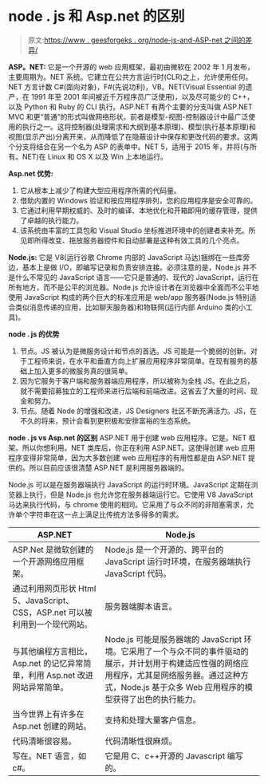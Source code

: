 # node . js 和 Asp.net 的区别

> 原文:[https://www . geesforgeks . org/node-js-and-ASP-net 之间的差异/](https://www.geeksforgeeks.org/difference-between-node-js-and-asp-net/)

**ASP。NET:** 它是一个开源的 web 应用框架，最初由微软在 2002 年 1 月发布，主要周期为。NET 系统。它建立在公共方言运行时(CLR)之上，允许使用任何。NET 方言计数 C#(面向对象)，F#(先说功利)，VB。NET(Visual Essential 的遗产，在 1991 年至 2001 年间被近千万程序员广泛使用)，以及尽可能少的 C++，以及 Python 和 Ruby 的 CLI 执行。ASP.NET 有两个主要的分支叫做 ASP.NET MVC 和更“普通”的形式叫做网络形状。前者是模型-视图-控制器设计中最广泛使用的执行之一。这将控制器(处理需求和大纲到基本原理)、模型(执行基本原理)和视图(显示产出)分离开来，从而降低了在隐蔽设计中保存和更改代码的要求。这两个分支将结合在另一个名为 ASP 的表单中。NET 5，适用于 2015 年，并将(与所有。NET)在 Linux 和 OS X 以及 Win 上本地运行。

**Asp.net 优势:**

1.  它从根本上减少了构建大型应用程序所需的代码量。
2.  借助内置的 Windows 验证和按应用程序排列，您的应用程序是安全可靠的。
3.  它通过利用早期权威的、及时的编译、本地优化和开箱即用的缓存管理，提供了卓越的执行能力。
4.  该系统由丰富的工具包和 Visual Studio 坐标推进环境中的创建者来补充。所见即所得改变、拖放服务器控件和自动部署是这种有效工具的几个亮点。

**Node.js:** 它是 V8(运行谷歌 Chrome 内部的 JavaScript 马达)捆绑在一些库旁边，基本上是做 I/O，即编写记录和负责安排连接。必须注意的是，Node.js 并不是什么不常见的 JavaScript 语言——它只是普通的、现代的 JavaScript，运行在所有地方，而不是公平的浏览器。Node.js 允许设计者在浏览器中全面而不公平地使用 JavaScript 构成的两个巨大的标准应用是 web/app 服务器(Node.js 特别适合类似消息传递的应用，比如聊天服务器)和物联网(运行内部 Arduino 类的小工具)。

**node . js 的优势**

1.  节点。JS 被认为是微服务设计和节点的首选。JS 可能是一个脆弱的创新。对于工程师来说，在水平和垂直方向上扩展应用程序非常简单。在现有服务的基础上加入更多的微服务真的很简单。
2.  因为它服务于客户端和服务器端应用程序，所以被称为全栈 JS。在此之后，就不需要招募独立的工程师来进行后端和前端改进。这省去了大量的时间、现金和努力。
3.  节点。随着 Node 的增强和改进，JS Designers 社区不断充满活力。JS，在不久的将来，预计会看到更积极和安排富裕的生态系统。

**node . js vs Asp.net 的区别**
ASP.NET 用于创建 web 应用程序。它是。NET 框架。所以你想利用。NET 类库后，你正在利用 ASP.NET。这使得创建 web 应用程序变得非常简单，因为大多数创建 web 应用程序的有用性都是由 ASP.NET 提供的。所以目前应该很清楚 ASP.NET 是利用服务器端的。

Node.js 可以是在服务器端执行 JavaScript 的运行时环境。JavaScript 定期在浏览器上执行，但是 Node.js 也允许您在服务器端运行它。它使用 V8 JavaScript 马达来执行代码，与 chrome 使用的相同。它采用了与众不同的非阻塞需求，允许单个字符串在这一点上满足比传统方法多得多的需求。

| ASP.NET | Node.js |
| --- | --- |
| ASP.Net 是微软创建的一个开源网络应用框架。 | Node.js 是一个开源的、跨平台的 JavaScript 运行时环境，在服务器端执行 JavaScript 代码。 |
| 通过利用网页形状 Html 5、JavaScript、CSS，ASP.net 可以被利用到一个现代网站。 | 服务器端脚本语言。 |
| 与其他编程方言相比，Asp.net 的记忆异常简单，利用 Asp.net 改进网站异常简单。 | Node.js 可能是服务器端的 JavaScript 环境。它采用了一个与众不同的事件驱动的展示，并计划用于构建适应性强的网络应用程序，尤其是网络服务器。通过这种方式，Node.js 基于众多 Web 应用程序的模型获得了出色的执行能力。 |
| 当今世界上有许多在 Asp.net 创建的网站。 | 支持和处理大量客户信息。 |
| 代码清晰很容易。 | 代码清晰性很麻烦。 |
| 写在。NET 语言，如 c#。 | 它是用 C、c++开源的 Javascript 编写的。 |